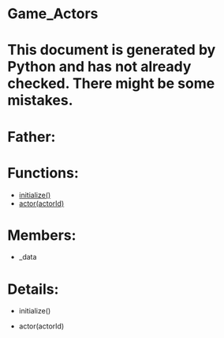 Game_Actors
===

# This document is generated by Python and has not already checked. There might be some mistakes.

# Father:

# Functions:
* [initialize()](#initialize)
* [actor(actorId)](#actor)

# Members:
* _data

# Details:
<p id=initialize></p>

* initialize()
	

<p id=actor></p>

* actor(actorId)
	

